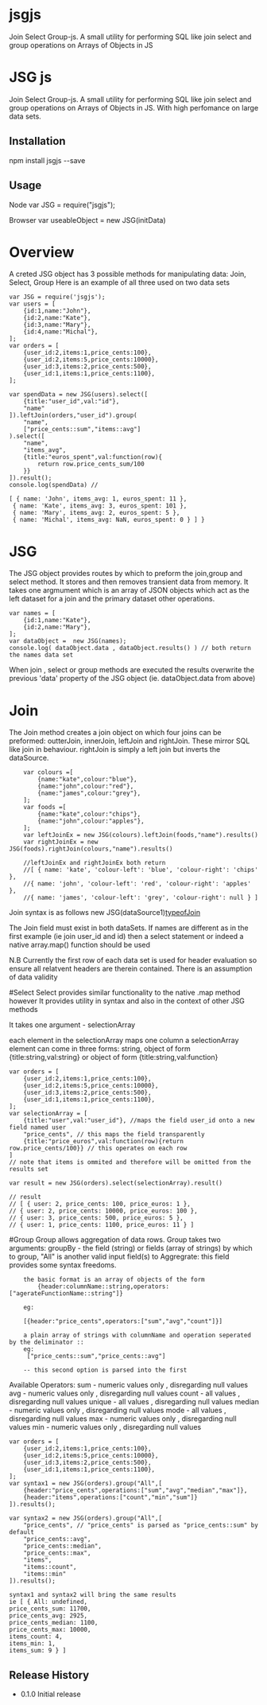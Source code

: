 # jsgjs
Join Select Group-js. A small utility for performing SQL like join select and group operations on Arrays of Objects in JS



JSG js
=========

Join Select Group-js. A small utility for performing SQL like join select and group operations on Arrays of Objects in JS. With high perfomance on large data sets.

## Installation

  npm install jsgjs --save

## Usage

Node 
	var JSG = require("jsgjs");

Browser
	<script type="text/javascript" src="/servingDirectory/jsgjs.min.js"></script>
	var useableObject = new JSG(initData)
	
# Overview

A creted JSG object has 3 possible methods for manipulating data: Join, Select, Group
Here is an example of all three used on two data sets

	var JSG = require('jsgjs');
	var users = [
		{id:1,name:"John"},
		{id:2,name:"Kate"},
		{id:3,name:"Mary"},
		{id:4,name:"Michal"},
	];
	var orders = [
		{user_id:2,items:1,price_cents:100},
		{user_id:2,items:5,price_cents:10000},
		{user_id:3,items:2,price_cents:500},
		{user_id:1,items:1,price_cents:1100},
	];

	var spendData = new JSG(users).select([
		{title:"user_id",val:"id"},
		"name"
	]).leftJoin(orders,"user_id").group(
		"name",
		["price_cents::sum","items::avg"]
	).select([
		"name",
		"items_avg",
		{title:"euros_spent",val:function(row){
			return row.price_cents_sum/100
		}}
	]).result(); 
	console.log(spendData) //

	[ { name: 'John', items_avg: 1, euros_spent: 11 },
	 { name: 'Kate', items_avg: 3, euros_spent: 101 },
	 { name: 'Mary', items_avg: 2, euros_spent: 5 },
	 { name: 'Michal', items_avg: NaN, euros_spent: 0 } ] }
# JSG
The JSG object provides routes by which to preform the join,group and select method. It stores and then removes transient data from memory. It takes one argmument which is an array of JSON objects which act as the left dataset for a join and the primary dataset other operations. 

	var names = [
		{id:1,name:"Kate"},
		{id:2,name:"Mary"},
	];
	var dataObject =  new JSG(names);
	console.log( dataObject.data , dataObject.results() ) // both return the names data set

When join , select or group methods are executed the results overwrite the previous 'data' property of the JSG object (ie. dataObject.data from above)

# Join
The Join method creates a join object on which four joins can be preformed: outterJoin, innerJoin, leftJoin and rightJoin. These mirror SQL like join in behaviour. rightJoin is simply a left join but inverts the dataSource. 

		var colours =[
			{name:"kate",colour:"blue"},
			{name:"john",colour:"red"},
			{name:"james",colour:"grey"},
		];
		var foods =[
			{name:"kate",colour:"chips"},
			{name:"john",colour:"apples"},
		];
		var leftJoinEx = new JSG(colours).leftJoin(foods,"name").results()
		var rightJoinEx = new JSG(foods).rightJoin(colours,"name").results()
		
		//leftJoinEx and rightJoinEx both return
		//[ { name: 'kate', 'colour-left': 'blue', 'colour-right': 'chips' },
  		//{ name: 'john', 'colour-left': 'red', 'colour-right': 'apples' },
  		//{ name: 'james', 'colour-left': 'grey', 'colour-right': null } ]

Join syntax is as follows new JSG(dataSource1)[typeofJoin](dataSource2,"fieldToJoinOn")

The Join field must exist in both dataSets. If names are different as in the first example
(ie join user_id and id) then a select statement or indeed a native array.map() function should be used

N.B Currently the first row of each data set is used for header evaluation so ensure all relatvent headers are therein contained. There is an assumption of data validity

#Select
Select provides similar functionality to the native .map method however It provides utility in syntax and also in the context of other JSG methods

It takes one argument - selectionArray

each element in the selectionArray maps one column
a selectionArray element can come in three forms: string, object of form {title:string,val:string} or   object of form {title:string,val:function}

	var orders = [
	  	{user_id:2,items:1,price_cents:100},
	  	{user_id:2,items:5,price_cents:10000},
	  	{user_id:3,items:2,price_cents:500},
	  	{user_id:1,items:1,price_cents:1100},
	];
	var selectionArray = [
		{title:"user",val:"user_id"}, //maps the field user_id onto a new field named user
		"price_cents", // this maps the field transparently
		{title:"price_euros",val:function(row){return row.price_cents/100}} // this operates on each row
	]
	// note that items is ommited and therefore will be omitted from the results set

	var result = new JSG(orders).select(selectionArray).result()

	// result
	// [ { user: 2, price_cents: 100, price_euros: 1 },
	// { user: 2, price_cents: 10000, price_euros: 100 },
	// { user: 3, price_cents: 500, price_euros: 5 },
	// { user: 1, price_cents: 1100, price_euros: 11 } ]

#Group
Group allows aggregation of data rows.
Group takes two arguments:
	groupBy - the field (string) or fields (array of strings) by which to group, "All" is another valid input
	field(s) to Aggregrate: this field provides some syntax freedoms. 

		the basic format is an array of objects of the form
			{header:columnName::string,operators:["agerateFunctionName::string"]}

		eg:

		[{header:"price_cents",operators:["sum","avg","count"]}]

		a plain array of strings with columnName and operation seperated by the deliminator ::
		eg:
		 ["price_cents::sum","price_cents::avg"]

		-- this second option is parsed into the first

Available Operators: 
	sum - numeric values only , disregarding null values
	avg - numeric values only , disregarding null values
	count - all values , disregarding null values
	unique - all values , disregarding null values
	median - numeric values only , disregarding null values
	mode - all values , disregarding null values
	max - numeric values only , disregarding null values
	min - numeric values only , disregarding null values
			
	var orders = [
	  	{user_id:2,items:1,price_cents:100},
	  	{user_id:2,items:5,price_cents:10000},
	  	{user_id:3,items:2,price_cents:500},
	  	{user_id:1,items:1,price_cents:1100},
	];
	var syntax1 = new JSG(orders).group("All",[
		{header:"price_cents",operations:["sum","avg","median","max"]},
		{header:"items",operations:["count","min","sum"]}
	]).results();

	var syntax2 = new JSG(orders).group("All",[
		"price_cents", // "price_cents" is parsed as "price_cents::sum" by default
		"price_cents::avg",
		"price_cents::median",
		"price_cents::max",
		"items",
		"items::count",
		"items::min"
	]).results();

	syntax1 and syntax2 will bring the same results 
	ie [ { All: undefined,
    price_cents_sum: 11700,
    price_cents_avg: 2925,
    price_cents_median: 1100,
    price_cents_max: 10000,
    items_count: 4,
    items_min: 1,
    items_sum: 9 } ]


## Release History

* 0.1.0 Initial release